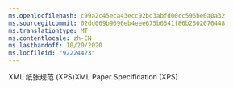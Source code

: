 ```yaml
---
ms.openlocfilehash: c99a2c45eca43ecc92bd3abfd00cc596be0a0a32
ms.sourcegitcommit: 02dd069b9696eb4eee675b6541f86b2602076448
ms.translationtype: MT
ms.contentlocale: zh-CN
ms.lasthandoff: 10/20/2020
ms.locfileid: "92224423"
---
```

<span data-ttu-id="77a21-101">XML 纸张规范 (XPS)</span><span class="sxs-lookup"><span data-stu-id="77a21-101">XML Paper Specification (XPS)</span></span>
